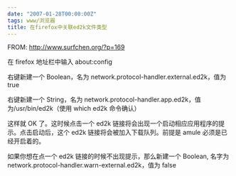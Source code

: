 ```yaml
---
date: "2007-01-28T00:00:00Z"
tags: www/浏览器
title: 在firefox中关联ed2k文件类型
---
```


FROM: <http://www.surfchen.org/?p=169>

在 firefox 地址栏中输入 about:config

右键新建一个 Boolean，名为 network.protocol-handler.external.ed2k，值为 true

右键新建一个 String，名为 network.protocol-handler.app.ed2k，值为/usr/bin/ed2k（使用 which ed2k 命令确认）

这样就 OK 了。这时候点击一个 ed2k 链接将会出现一个启动相应应用程序的提示。点击启动后，这个 ed2k 链接将会被加入下载队列。前提是 amule 必须是已经开启着的。

如果你想在点一个 ed2k 链接的时候不出现提示，那么新建一个 Boolean, 名字为 network.protocol-handler.warn-external.ed2k，值为 false

